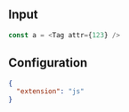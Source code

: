 
## Input
```javascript input
const a = <Tag attr={123} />
```

## Configuration
```json configuration
{
  "extension": "js"
}
```
